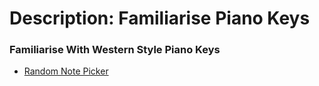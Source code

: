 # Description: Familiarise Piano Keys

### Familiarise With Western Style Piano Keys 
* [Random Note Picker](https://random.bretpimentel.com/)
